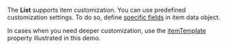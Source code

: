 The **List** supports item customization. You can use predefined customization settings. To do so, define [specific fields](/Documentation/ApiReference/UI_Components/dxList/Configuration/items/) in item data object.

In cases when you need deeper customization, use the [itemTemplate](/Documentation/ApiReference/UI_Components/dxList/Configuration/#itemTemplate) property illustrated in this demo.